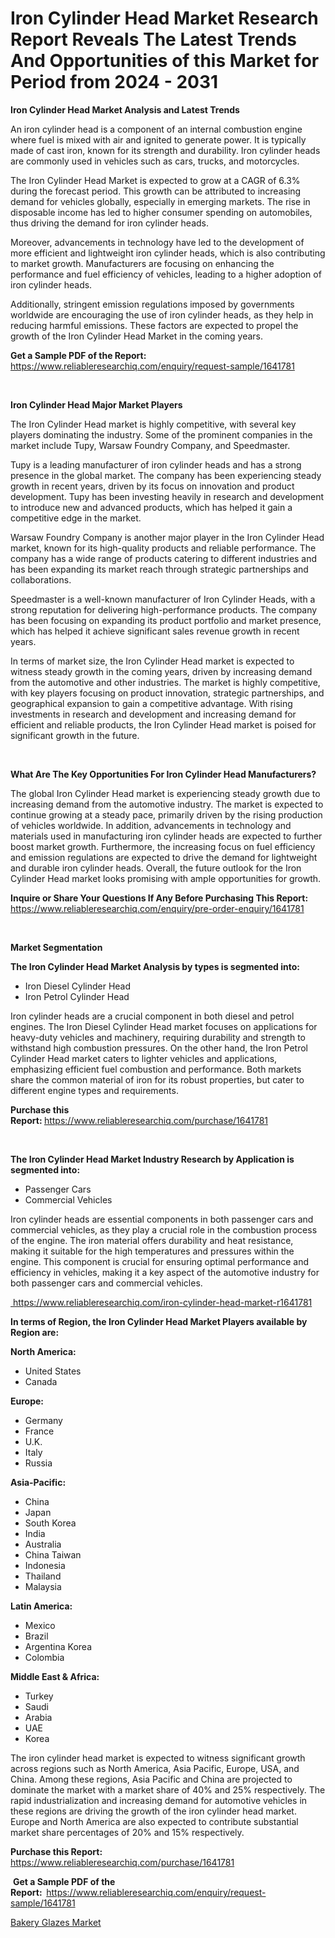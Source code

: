 <p><h1>Iron Cylinder Head Market Research Report Reveals The Latest Trends And Opportunities of this Market for Period from 2024 - 2031</h1></p><p><strong>Iron Cylinder Head Market Analysis and Latest Trends</strong></p>
<p><p>An iron cylinder head is a component of an internal combustion engine where fuel is mixed with air and ignited to generate power. It is typically made of cast iron, known for its strength and durability. Iron cylinder heads are commonly used in vehicles such as cars, trucks, and motorcycles.</p><p>The Iron Cylinder Head Market is expected to grow at a CAGR of 6.3% during the forecast period. This growth can be attributed to increasing demand for vehicles globally, especially in emerging markets. The rise in disposable income has led to higher consumer spending on automobiles, thus driving the demand for iron cylinder heads.</p><p>Moreover, advancements in technology have led to the development of more efficient and lightweight iron cylinder heads, which is also contributing to market growth. Manufacturers are focusing on enhancing the performance and fuel efficiency of vehicles, leading to a higher adoption of iron cylinder heads.</p><p>Additionally, stringent emission regulations imposed by governments worldwide are encouraging the use of iron cylinder heads, as they help in reducing harmful emissions. These factors are expected to propel the growth of the Iron Cylinder Head Market in the coming years.</p></p>
<p><strong>Get a Sample PDF of the Report:&nbsp;</strong> <a href="https://www.reliableresearchiq.com/enquiry/request-sample/1641781">https://www.reliableresearchiq.com/enquiry/request-sample/1641781</a></p>
<p>&nbsp;</p>
<p><strong>Iron Cylinder Head Major Market Players</strong></p>
<p><p>The Iron Cylinder Head market is highly competitive, with several key players dominating the industry. Some of the prominent companies in the market include Tupy, Warsaw Foundry Company, and Speedmaster.</p><p>Tupy is a leading manufacturer of iron cylinder heads and has a strong presence in the global market. The company has been experiencing steady growth in recent years, driven by its focus on innovation and product development. Tupy has been investing heavily in research and development to introduce new and advanced products, which has helped it gain a competitive edge in the market.</p><p>Warsaw Foundry Company is another major player in the Iron Cylinder Head market, known for its high-quality products and reliable performance. The company has a wide range of products catering to different industries and has been expanding its market reach through strategic partnerships and collaborations.</p><p>Speedmaster is a well-known manufacturer of Iron Cylinder Heads, with a strong reputation for delivering high-performance products. The company has been focusing on expanding its product portfolio and market presence, which has helped it achieve significant sales revenue growth in recent years.</p><p>In terms of market size, the Iron Cylinder Head market is expected to witness steady growth in the coming years, driven by increasing demand from the automotive and other industries. The market is highly competitive, with key players focusing on product innovation, strategic partnerships, and geographical expansion to gain a competitive advantage. With rising investments in research and development and increasing demand for efficient and reliable products, the Iron Cylinder Head market is poised for significant growth in the future.</p></p>
<p>&nbsp;</p>
<p><strong>What Are The Key Opportunities For Iron Cylinder Head Manufacturers?</strong></p>
<p><p>The global Iron Cylinder Head market is experiencing steady growth due to increasing demand from the automotive industry. The market is expected to continue growing at a steady pace, primarily driven by the rising production of vehicles worldwide. In addition, advancements in technology and materials used in manufacturing iron cylinder heads are expected to further boost market growth. Furthermore, the increasing focus on fuel efficiency and emission regulations are expected to drive the demand for lightweight and durable iron cylinder heads. Overall, the future outlook for the Iron Cylinder Head market looks promising with ample opportunities for growth.</p></p>
<p><strong>Inquire or Share Your Questions If Any Before Purchasing This Report:</strong> <a href="https://www.reliableresearchiq.com/enquiry/pre-order-enquiry/1641781">https://www.reliableresearchiq.com/enquiry/pre-order-enquiry/1641781</a></p>
<p>&nbsp;</p>
<p><strong>Market Segmentation</strong></p>
<p><strong>The Iron Cylinder Head Market Analysis by types is segmented into:</strong></p>
<p><ul><li>Iron Diesel Cylinder Head</li><li>Iron Petrol Cylinder Head</li></ul></p>
<p><p>Iron cylinder heads are a crucial component in both diesel and petrol engines. The Iron Diesel Cylinder Head market focuses on applications for heavy-duty vehicles and machinery, requiring durability and strength to withstand high combustion pressures. On the other hand, the Iron Petrol Cylinder Head market caters to lighter vehicles and applications, emphasizing efficient fuel combustion and performance. Both markets share the common material of iron for its robust properties, but cater to different engine types and requirements.</p></p>
<p><strong>Purchase this Report:&nbsp;</strong><a href="https://www.reliableresearchiq.com/purchase/1641781">https://www.reliableresearchiq.com/purchase/1641781</a></p>
<p>&nbsp;</p>
<p><strong>The Iron Cylinder Head Market Industry Research by Application is segmented into:</strong></p>
<p><ul><li>Passenger Cars</li><li>Commercial Vehicles</li></ul></p>
<p><p>Iron cylinder heads are essential components in both passenger cars and commercial vehicles, as they play a crucial role in the combustion process of the engine. The iron material offers durability and heat resistance, making it suitable for the high temperatures and pressures within the engine. This component is crucial for ensuring optimal performance and efficiency in vehicles, making it a key aspect of the automotive industry for both passenger cars and commercial vehicles.</p></p>
<p><a href="https://www.reliableresearchiq.com/iron-cylinder-head-market-r1641781">&nbsp;https://www.reliableresearchiq.com/iron-cylinder-head-market-r1641781</a></p>
<p><strong>In terms of Region, the Iron Cylinder Head Market Players available by Region are:</strong></p>
<p>
    <p> <strong> North America: </strong>
        <ul>
            <li>United States</li>
            <li>Canada</li>
        </ul>
        </p> 
    <p> <strong> Europe: </strong>
        <ul>
            <li>Germany</li>
            <li>France</li>
            <li>U.K.</li>
            <li>Italy</li>
            <li>Russia</li>
        </ul>
        </p> 
    <p> <strong> Asia-Pacific: </strong>
        <ul>
            <li>China</li>
            <li>Japan</li>
            <li>South Korea</li>
            <li>India</li>
            <li>Australia</li>
            <li>China Taiwan</li>
            <li>Indonesia</li>
            <li>Thailand</li>
            <li>Malaysia</li>
        </ul>
        </p> 
    <p> <strong> Latin America: </strong>
        <ul>
            <li>Mexico</li>
            <li>Brazil</li>
            <li>Argentina Korea</li>
            <li>Colombia</li>
        </ul>
        </p> 
    <p> <strong> Middle East & Africa: </strong>
        <ul>
            <li>Turkey</li>
            <li>Saudi</li>
            <li>Arabia</li>
            <li>UAE</li>
            <li>Korea</li>
        </ul>
    </p>
    </p>
<p><p>The iron cylinder head market is expected to witness significant growth across regions such as North America, Asia Pacific, Europe, USA, and China. Among these regions, Asia Pacific and China are projected to dominate the market with a market share of 40% and 25% respectively. The rapid industrialization and increasing demand for automotive vehicles in these regions are driving the growth of the iron cylinder head market. Europe and North America are also expected to contribute substantial market share percentages of 20% and 15% respectively.</p></p>
<p><strong>Purchase this Report: </strong><a href="https://www.reliableresearchiq.com/purchase/1641781">https://www.reliableresearchiq.com/purchase/1641781</a></p>
<p>&nbsp;<strong>Get a Sample PDF of the Report:&nbsp;&nbsp;</strong><a href="https://www.reliableresearchiq.com/enquiry/request-sample/1641781">https://www.reliableresearchiq.com/enquiry/request-sample/1641781</a></p>
<p><strong></strong></p>
<p><p><a href="https://view.publitas.com/reportprime-1/bakery-glazes-market-outlook-and-forecast-from-2024-to-2031/">Bakery Glazes Market</a></p></p>
